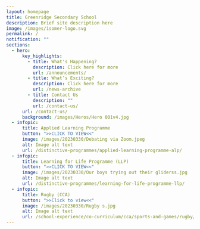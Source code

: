 ```yaml
---
layout: homepage
title: Greenridge Secondary School
description: Brief site description here
image: /images/isomer-logo.svg
permalink: /
notification: ""
sections:
  - hero:
      key_highlights:
        - title: What's Happening?
          description: Click here for more
          url: /announcements/
        - title: What’s Exciting?
          description: Click here for more
          url: /news-archive
        - title: Contact Us
          description: ""
          url: /contact-us/
      url: /contact-us/
      background: /images/Heros/Hero 001v4.jpg
  - infopic:
      title: Applied Learning Programme
      button: ">>CLICK TO VIEW<<"
      image: /images/20230330/Debating via Zoom.jpeg
      alt: Image alt text
      url: /distinctive-programmes/applied-learning-programme-alp/
  - infopic:
      title: Learning for Life Programme (LLP)
      button: ">>CLICK TO VIEW<<"
      image: /images/20230330/Our boys trying out their gliderss.jpg
      alt: Image alt text
      url: /distinctive-programmes/learning-for-life-programme-llp/
  - infopic:
      title: Rugby (CCA)
      button: ">>Click to view<<"
      image: /images/20230330/Rugby s.jpg
      alt: Image alt text
      url: /school-experience/co-curriculum/cca/sports-and-games/rugby/
---
```

